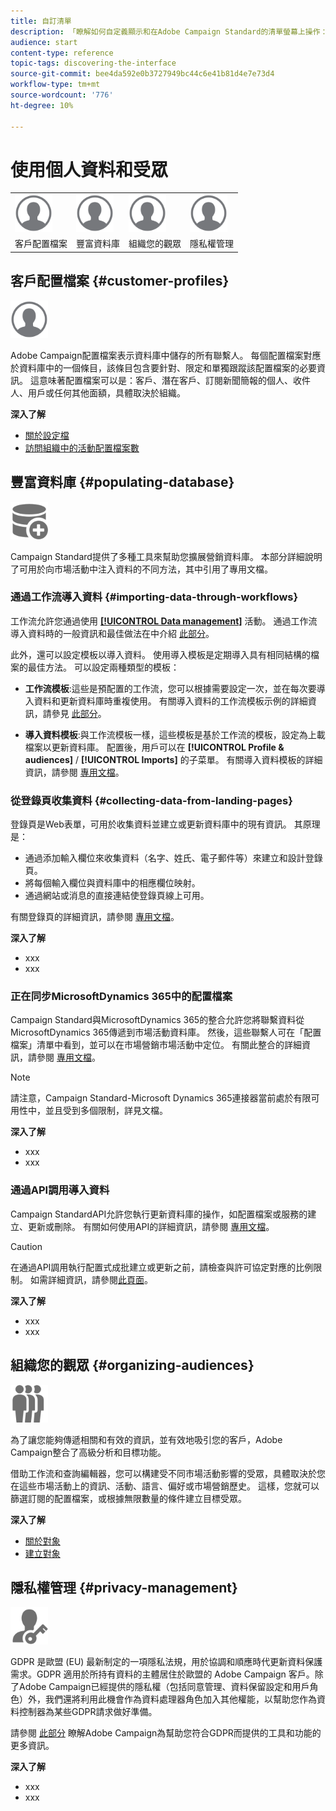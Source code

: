 ```yaml
---
title: 自訂清單
description: 「瞭解如何自定義顯示和在Adobe Campaign Standard的清單螢幕上操作：排序、過濾、刪除或複製元素。 列出螢幕顯示一個或多個給定資源的元素。」
audience: start
content-type: reference
topic-tags: discovering-the-interface
source-git-commit: bee4da592e0b3727949bc44c6e41b81d4e7e73d4
workflow-type: tm+mt
source-wordcount: '776'
ht-degree: 10%

---
```



# 使用個人資料和受眾

<table>
<tr>
    <td valign="top">
        <a href="../../start/using/work-with-audiences.md"><img width="60px" alt="條件" src="assets/icon_profile.svg"/></a>
    </td>
    <td valign="top">
        <a href="../../api/using/creating-a-service.md"><img width="60px" alt="條件" src="assets/icon_profile.svg"/></a>
    </td>
    <td valign="top">
        <a href="../../api/using/interacting-with-custom-resources.md"><img width="60px" alt="條件" src="assets/icon_profile.svg"/></a>
    </td>
    <td valign="top">
        <a href="../../api/using/interacting-with-marketing-history.md"><img width="60px" alt="條件" src="assets/icon_profile.svg"/></a>
    </td>
</tr>
<tr>
<td>客戶配置檔案</td>
<td>豐富資料庫</td>
<td>組織您的觀眾</td>
<td>隱私權管理</td>
</tr>
</table>

## 客戶配置檔案 {#customer-profiles}

<img width="60px" alt="條件" src="assets/icon_profile.svg"/>

Adobe Campaign配置檔案表示資料庫中儲存的所有聯繫人。 每個配置檔案對應於資料庫中的一個條目，該條目包含要針對、限定和單獨跟蹤該配置檔案的必要資訊。 這意味著配置檔案可以是：客戶、潛在客戶、訂閱新聞簡報的個人、收件人、用戶或任何其他面額，具體取決於組織。

**深入了解**

* [關於設定檔](../../audiences/using/about-profiles.md)
* [訪問組織中的活動配置檔案數](../../audiences/using/active-profiles.md)

## 豐富資料庫 {#populating-database}

<img width="60px" alt="條件" src="assets/icon_populate.svg"/>

Campaign Standard提供了多種工具來幫助您擴展營銷資料庫。 本部分詳細說明了可用於向市場活動中注入資料的不同方法，其中引用了專用文檔。

### 通過工作流導入資料 {#importing-data-through-workflows}

工作流允許您通過使用 [**[!UICONTROL Data management]**](../../automating/using/about-data-management-activities.md) 活動。 通過工作流導入資料時的一般資訊和最佳做法在中介紹 [此部分](../../automating/using/about-data-import-and-export.md)。

此外，還可以設定模板以導入資料。 使用導入模板是定期導入具有相同結構的檔案的最佳方法。 可以設定兩種類型的模板：

* **工作流模板**:這些是預配置的工作流，您可以根據需要設定一次，並在每次要導入資料和更新資料庫時重複使用。 有關導入資料的工作流模板示例的詳細資訊，請參見 [此部分](../../automating/using/creating-import-workflow-templates.md)。

* **導入資料模板**:與工作流模板一樣，這些模板是基於工作流的模板，設定為上載檔案以更新資料庫。 配置後，用戶可以在 **[!UICONTROL Profile & audiences]** / **[!UICONTROL Imports]** 的子菜單。 有關導入資料模板的詳細資訊，請參閱 [專用文檔](../../automating/using/importing-data-with-import-templates.md)。

### 從登錄頁收集資料 {#collecting-data-from-landing-pages}

登錄頁是Web表單，可用於收集資料並建立或更新資料庫中的現有資訊。 其原理是：

* 通過添加輸入欄位來收集資料（名字、姓氏、電子郵件等）來建立和設計登錄頁。
* 將每個輸入欄位與資料庫中的相應欄位映射。
* 通過網站或消息的直接連結使登錄頁線上可用。

有關登錄頁的詳細資訊，請參閱 [專用文檔](../../channels/using/getting-started-with-landing-pages.md)。

**深入了解**

* xxx
* xxx

### 正在同步MicrosoftDynamics 365中的配置檔案

Campaign Standard與MicrosoftDynamics 365的整合允許您將聯繫資料從MicrosoftDynamics 365傳遞到市場活動資料庫。
然後，這些聯繫人可在「配置檔案」清單中看到，並可以在市場營銷市場活動中定位。 有關此整合的詳細資訊，請參閱 [專用文檔](../../integrating/using/d365-acs-get-started.md)。

>[!NOTE]
>
>請注意，Campaign Standard-Microsoft Dynamics 365連接器當前處於有限可用性中，並且受到多個限制，詳見文檔。

**深入了解**

* xxx
* xxx

### 通過API調用導入資料

Campaign StandardAPI允許您執行更新資料庫的操作，如配置檔案或服務的建立、更新或刪除。 有關如何使用API的詳細資訊，請參閱 [專用文檔](../../api/using/get-started-apis.md)。

>[!CAUTION]
>
>在通過API調用執行配置式成批建立或更新之前，請檢查與許可協定對應的比例限制。 如需詳細資訊，請參閱[此頁面](https://helpx.adobe.com/legal/product-descriptions/campaign-standard.html#ITInfrastructureResourcesbyActiveProfilesTiers)。

**深入了解**

* xxx
* xxx

## 組織您的觀眾 {#organizing-audiences}

<img width="60px" alt="條件" src="assets/icon_audience.svg"/>

為了讓您能夠傳遞相關和有效的資訊，並有效地吸引您的客戶，Adobe Campaign整合了高級分析和目標功能。

借助工作流和查詢編輯器，您可以構建受不同市場活動影響的受眾，具體取決於您在這些市場活動上的資訊、活動、語言、偏好或市場營銷歷史。 這樣，您就可以篩選訂閱的配置檔案，或根據無限數量的條件建立目標受眾。

**深入了解**

* [關於對象](../../audiences/using/about-audiences.md)
* [建立對象](../../audiences/using/creating-audiences.md)

## 隱私權管理 {#privacy-management}

<img width="60px" alt="條件" src="assets/icon_privacy.svg"/>

GDPR 是歐盟 (EU) 最新制定的一項隱私法規，用於協調和順應時代更新資料保護需求。GDPR 適用於所持有資料的主體居住於歐盟的 Adobe Campaign 客戶。除了Adobe Campaign已經提供的隱私權（包括同意管理、資料保留設定和用戶角色）外，我們還將利用此機會作為資料處理器角色加入其他權能，以幫助您作為資料控制器為某些GDPR請求做好準備。

請參閱 [此部分](../../start/using/privacy.md) 瞭解Adobe Campaign為幫助您符合GDPR而提供的工具和功能的更多資訊。

**深入了解**

* xxx
* xxx
